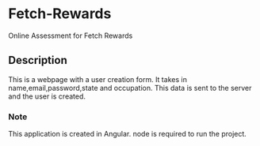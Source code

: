 # Fetch-Rewards
Online Assessment for Fetch Rewards


## Description

This is a webpage with a user creation form.
It takes in name,email,password,state and occupation.
This data is sent to the server and the user is created.



### Note
This application is created in Angular.
node is required to run the project.
